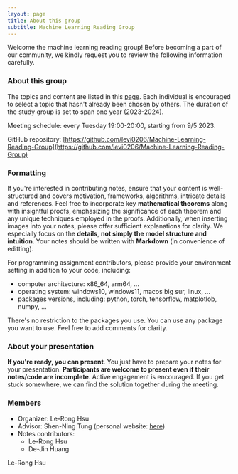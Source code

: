 ```yaml
---
layout: page
title: About this group
subtitle: Machine Learning Reading Group
---
```

Welcome the machine learning reading group! Before becoming a part of our community, we kindly request you to review the following information carefully.
### About this group
The topics and content are listed in this [page](https://absorbed-breadfruit-366.notion.site/Machine-Learning-Reading-Group-206d210a777a428baf874b43d0dcb7e4). Each individual is encouraged to select a topic that hasn't already been chosen by others. The duration of the study group is set to span one year (2023-2024).

Meeting schedule: every Tuesday 19:00-20:00, starting from 9/5 2023. 

GitHub repository: [https://github.com/levi0206/Machine-Learning-Reading-Group](https://github.com/levi0206/Machine-Learning-Reading-Group)

### Formatting
If you're interested in contributing notes, ensure that your content is well-structured and covers motivation, frameworks, algorithms, intricate details and references. Feel free to incorporate key **mathematical theorems** along with insightful proofs, emphasizing the significance of each theorem and any unique techniques employed in the proofs. Additionally, when inserting images into your notes, please offer sufficient explanations for clarity. We especially focus on the **details**, **not simply the model structure and intuition**. Your notes should be written with **Markdown** (in convenience of editting).

For programming assignment contributors, please provide your environment setting in addition to your code, including:
- computer architecture: x86_64, arm64, ...
- operating system: windows10, windows11, macos big sur, linux, ...
- packages versions, including: python, torch, tensorflow, matplotlob, numpy, ...

There's no restriction to the packages you use. You can use any package you want to use. Feel free to add comments for clarity. 

### About your presentation
**If you're ready, you can present**. You just have to prepare your notes for your presentation. **Participants are welcome to present even if their notes/code are incomplete**. Active engagement is encouraged. If you get stuck somewhere, we can find the solution together during the meeting. 

### Members
- Organizer: Le-Rong Hsu
- Advisor: Shen-Ning Tung (personal website: [here](https://sites.google.com/view/sntung/homepage?authuser=0))
- Notes contributors:
  - Le-Rong Hsu 
  - De-Jin Huang 



Le-Rong Hsu
